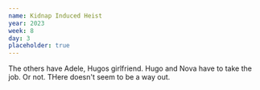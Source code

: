 ```yaml
---
name: Kidnap Induced Heist
year: 2023
week: 8
day: 3
placeholder: true
---
```


The others have Adele, Hugos girlfriend. Hugo and Nova have to take the job. Or
not. THere doesn't seem to be a way out.
